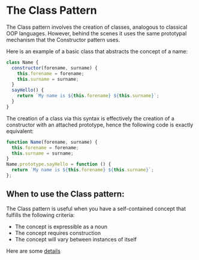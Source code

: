 # The Class Pattern

The Class pattern involves the creation of classes, analogous to classical OOP languages.
However, behind the scenes it uses the same prototypal mechanism that the Constructor pattern uses.

Here is an example of a basic class that abstracts the concept of a name:

```javascript
class Name {
  constructor(forename, surname) {
    this.forename = forename;
    this.surname = surname;
  }
  sayHello() {
    return `My name is ${this.forename} ${this.surname}`;
  }
}
```

The creation of a class via this syntax is effectively the creation of a constructor with an
attached prototype, hence the following code is exactly equivalent:

```javascript
function Name(forename, surname) {
  this.forename = forename;
  this.surname = surname;
}
Name.prototype.sayHello = function () {
  return `My name is ${this.forename} ${this.surname}`;
};
```

## When to use the Class pattern:

The Class pattern is useful when you have a self-contained concept that fulfills the following criteria:

- The concept is expressible as a noun
- The concept requires construction
- The concept will vary between instances of itself

Here are some [details](https://github.com/Andrey-Valciuc/design_patterns/tree/main/design_patterns/ModularDesignPatterns/ClassPattern/ClassPatternParticularities)
